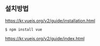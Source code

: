 

## 설치방법 ##

<https://kr.vuejs.org/v2/guide/installation.html>

```
$ npm install vue
```

<https://kr.vuejs.org/v2/guide/index.html>

